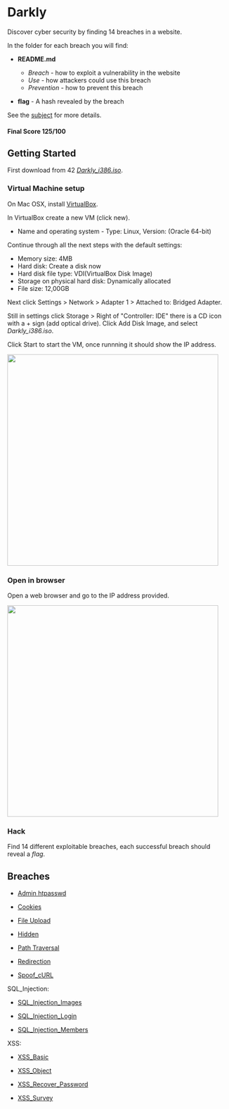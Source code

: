 # Darkly

Discover cyber security by finding 14 breaches in a website.

In the folder for each breach you will find:

* **README.md**
  * *Breach* - how to exploit a vulnerability in the website
  * *Use* - how attackers could use this breach
  * *Prevention* - how to prevent this breach

* **flag** - A hash revealed by the breach

See the [subject](https://github.com/anyashuka/Darkly/blob/master/subject.pdf) for more details.

#### Final Score 125/100


## Getting Started

First download from 42 [*Darkly_i386.iso*](https://projects.intra.42.fr/uploads/document/document/2439/Darkly_i386.iso).

### Virtual Machine setup

On Mac OSX, install [VirtualBox](https://www.virtualbox.org/).

In VirtualBox create a new VM (click new).

* Name and operating system - Type: Linux, Version: (Oracle 64-bit)

Continue through all the next steps with the default settings:

* Memory size: 4MB
* Hard disk: Create a disk now
* Hard disk file type: VDI(VirtualBox Disk Image)
* Storage on physical hard disk: Dynamically allocated
* File size: 12,00GB

Next click Settings > Network > Adapter 1 > Attached to: Bridged Adapter.

Still in settings click Storage > Right of "Controller: IDE" there is a CD icon with a + sign (add optical drive).
Click Add Disk Image, and select *Darkly_i386.iso*.

Click Start to start the VM, once runnning it should show the IP address.

<img src="https://github.com/anyashuka/Darkly/blob/master/img/vm.png" width="480">

### Open in browser

Open a web browser and go to the IP address provided.

<img src="https://github.com/anyashuka/Darkly/blob/master/img/home.png" width="480">

### Hack

Find 14 different exploitable breaches, each successful breach should reveal a *flag*.


## Breaches

* [Admin htpasswd](https://github.com/anyashuka/Darkly/tree/master/Admin_htpasswd)

* [Cookies](https://github.com/anyashuka/Darkly/tree/master/Cookies)

* [File Upload](https://github.com/anyashuka/Darkly/tree/master/File_Upload)

* [Hidden](https://github.com/anyashuka/Darkly/tree/master/Hidden)

* [Path Traversal](https://github.com/anyashuka/Darkly/tree/master/Path_Traversal)

* [Redirection](https://github.com/anyashuka/Darkly/tree/master/Redirection)

* [Spoof_cURL](https://github.com/anyashuka/Darkly/tree/master/Spoof_cURL)

SQL_Injection:

* [SQL_Injection_Images](https://github.com/anyashuka/Darkly/tree/master/SQL_Injection_Images)

* [SQL_Injection_Login](https://github.com/anyashuka/Darkly/tree/master/SQL_Injection_Login)

* [SQL_Injection_Members](https://github.com/anyashuka/Darkly/tree/master/SQL_Injection_Members)

XSS:

* [XSS_Basic](https://github.com/anyashuka/Darkly/tree/master/XSS_Basic)

* [XSS_Object](https://github.com/anyashuka/Darkly/tree/master/XSS_Object)

* [XSS_Recover_Password](https://github.com/anyashuka/Darkly/tree/master/XSS_Recover_Password)

* [XSS_Survey](https://github.com/anyashuka/Darkly/tree/master/XSS_Survey)
